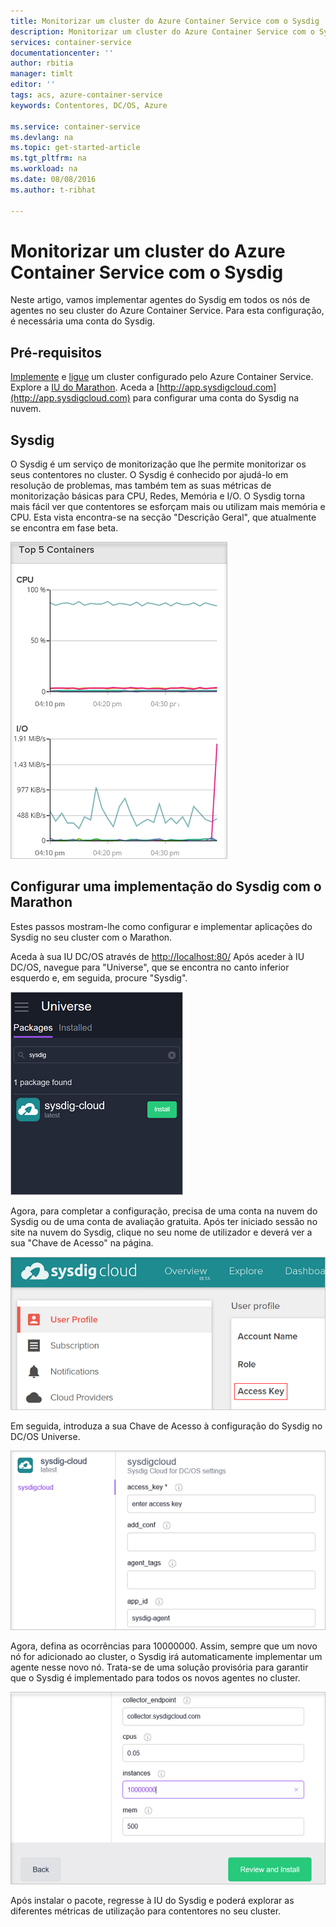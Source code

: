 ```yaml
---
title: Monitorizar um cluster do Azure Container Service com o Sysdig | Microsoft Docs
description: Monitorizar um cluster do Azure Container Service com o Sysdig.
services: container-service
documentationcenter: ''
author: rbitia
manager: timlt
editor: ''
tags: acs, azure-container-service
keywords: Contentores, DC/OS, Azure

ms.service: container-service
ms.devlang: na
ms.topic: get-started-article
ms.tgt_pltfrm: na
ms.workload: na
ms.date: 08/08/2016
ms.author: t-ribhat

---
```

# Monitorizar um cluster do Azure Container Service com o Sysdig
Neste artigo, vamos implementar agentes do Sysdig em todos os nós de agentes no seu cluster do Azure Container Service. Para esta configuração, é necessária uma conta do Sysdig. 

## Pré-requisitos
[Implemente](container-service-deployment.md) e [ligue](container-service-connect.md) um cluster configurado pelo Azure Container Service. Explore a [IU do Marathon](container-service-mesos-marathon-ui.md). Aceda a [http://app.sysdigcloud.com](http://app.sysdigcloud.com) para configurar uma conta do Sysdig na nuvem. 

## Sysdig
O Sysdig é um serviço de monitorização que lhe permite monitorizar os seus contentores no cluster. O Sysdig é conhecido por ajudá-lo em resolução de problemas, mas também tem as suas métricas de monitorização básicas para CPU, Redes, Memória e I/O. O Sysdig torna mais fácil ver que contentores se esforçam mais ou utilizam mais memória e CPU. Esta vista encontra-se na secção "Descrição Geral", que atualmente se encontra em fase beta. 

![IU do Sysdig](./media/container-service-monitoring-sysdig/sysdig6.png) 

## Configurar uma implementação do Sysdig com o Marathon
Estes passos mostram-lhe como configurar e implementar aplicações do Sysdig no seu cluster com o Marathon. 

Aceda à sua IU DC/OS através de [http://localhost:80/](http://localhost:80/) Após aceder à IU DC/OS, navegue para "Universe", que se encontra no canto inferior esquerdo e, em seguida, procure "Sysdig".

![Sysdig no DC/OS Universe](./media/container-service-monitoring-sysdig/sysdig1.png)

Agora, para completar a configuração, precisa de uma conta na nuvem do Sysdig ou de uma conta de avaliação gratuita. Após ter iniciado sessão no site na nuvem do Sysdig, clique no seu nome de utilizador e deverá ver a sua "Chave de Acesso" na página. 

![Chave de API do Sysdig](./media/container-service-monitoring-sysdig/sysdig2.png) 

Em seguida, introduza a sua Chave de Acesso à configuração do Sysdig no DC/OS Universe. 

![Configuração do Sysdig no DC/OS Universe](./media/container-service-monitoring-sysdig/sysdig3.png)

Agora, defina as ocorrências para 10000000. Assim, sempre que um novo nó for adicionado ao cluster, o Sysdig irá automaticamente implementar um agente nesse novo nó. Trata-se de uma solução provisória para garantir que o Sysdig é implementado para todos os novos agentes no cluster. 

![Configuração do Sysdig em ocorrências do DC/OS Universe](./media/container-service-monitoring-sysdig/sysdig4.png)

Após instalar o pacote, regresse à IU do Sysdig e poderá explorar as diferentes métricas de utilização para contentores no seu cluster. 

<!--HONumber=Sep16_HO3-->


